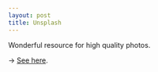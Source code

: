 ```yaml
---
layout: post
title: Unsplash
---
```


 Wonderful resource for high quality photos.
 
 → [See here](http://unsplash.com/).
